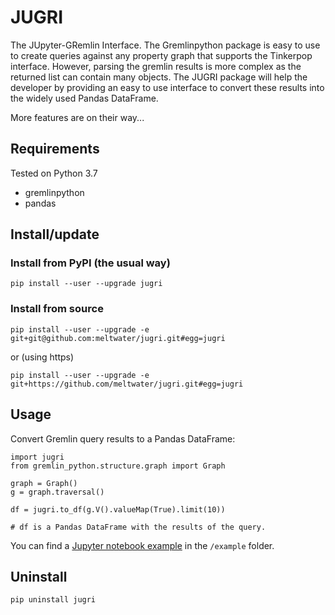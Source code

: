 # JUGRI
The JUpyter-GRemlin Interface. 
The Gremlinpython package is easy to use to 
create queries against any property graph 
that supports the Tinkerpop interface.
However, parsing the gremlin results is more complex 
as the returned list can contain many objects.
The JUGRI package will help the developer by providing 
an easy to use interface to convert these results into 
the widely used Pandas DataFrame. 

More features are on their way...

## Requirements

Tested on Python 3.7
- gremlinpython
- pandas

## Install/update

### Install from PyPI (the usual way)

`pip install --user --upgrade jugri`

### Install from source

`pip install --user --upgrade -e git+git@github.com:meltwater/jugri.git#egg=jugri`

or (using https)

`pip install --user --upgrade -e git+https://github.com/meltwater/jugri.git#egg=jugri`

## Usage

Convert Gremlin query results to a Pandas DataFrame:
```
import jugri
from gremlin_python.structure.graph import Graph

graph = Graph()
g = graph.traversal()

df = jugri.to_df(g.V().valueMap(True).limit(10))

# df is a Pandas DataFrame with the results of the query.
```

You can find a [Jupyter notebook example](https://github.com/meltwater/jugri/blob/master/example/Pandification.ipynb)
in the `/example` folder.

## Uninstall

`pip uninstall jugri`

